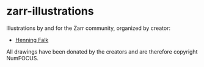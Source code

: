 # zarr-illustrations

Illustrations by and for the Zarr community,
organized by creator:

- [Henning Falk](./henning-falk)

All drawings have been donated by the creators
and are therefore copyright NumFOCUS.
